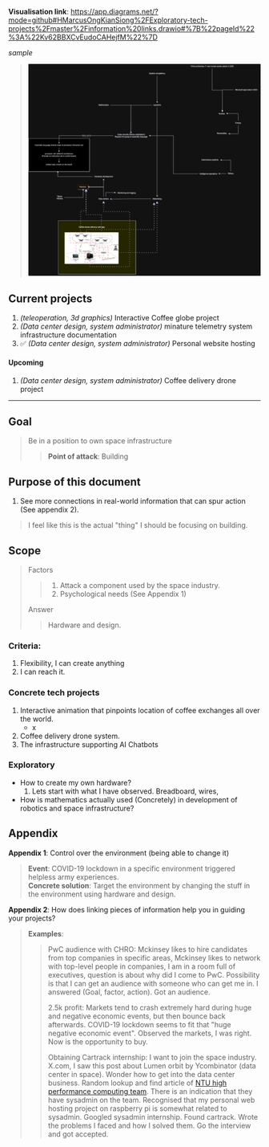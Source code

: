 **Visualisation link**: https://app.diagrams.net/?mode=github#HMarcusOngKianSiong%2FExploratory-tech-projects%2Fmaster%2Finformation%20links.drawio#%7B%22pageId%22%3A%22Kv62BBXCvEudoCAHejfM%22%7D

_sample_
> <img width="500px" src="./Sample%20concrete%20events%20to%20abstract%20model%20to%20concrete%20projects.jpg">

## Current projects
1. *(teleoperation, 3d graphics)* Interactive Coffee globe project
2. *(Data center design, system administrator)* minature telemetry system infrastructure documentation
3. ✅ *(Data center design, system administrator)* Personal website hosting


#### Upcoming
1. *(Data center design, system administrator)* Coffee delivery drone project





---------


## Goal
> Be in a position to own space infrastructure
> > **Point of attack**: Building 

## Purpose of this document
1. See more connections in real-world information that can spur action (See appendix 2).
> I feel like this is the actual "thing" I should be focusing on building.
 
## Scope
> Factors
>> 1. Attack a component used by the space industry.
>> 2. Psychological needs (See Appendix 1)<br>
>
> Answer
> >Hardware and design.



### Criteria:
1. Flexibility, I can create anything
2. I can reach it.

### Concrete tech projects
1. Interactive animation that pinpoints location of coffee exchanges all over the world.
    - x
2. Coffee delivery drone system. 
3. The infrastructure supporting AI Chatbots
    
### Exploratory
- How to create my own hardware?
    1. Lets start with what I have observed. Breadboard, wires, 
- How is mathematics actually used (Concretely) in development of robotics and space infrastructure?

## Appendix
**Appendix 1**: Control over the environment (being able to change it)
> **Event**: COVID-19 lockdown in a specific environment triggered helpless army experiences.<br>
> **Concrete solution**: Target the environment by changing the stuff in the environment using hardware and design.

**Appendix 2**: How does linking pieces of information help you in guiding your projects?
> **Examples**:
> 
> > PwC audience with CHRO: Mckinsey likes to hire candidates from top companies in specific areas, Mckinsey likes to network with top-level people in companies, I am in a room full of executives, question is about why did I come to PwC. Possibility is that I can get an audience with someone who can get me in. I answered (Goal, factor, action). Got an audience.
> >
> > 2.5k profit: Markets tend to crash extremely hard during huge and negative economic events, but then bounce back afterwards. COVID-19 lockdown seems to fit that "huge negative economic event". Observed the markets, I was right. Now is the opportunity to buy. 
> >
> > Obtaining Cartrack internship: I want to join the space industry. X.com, I saw this post about Lumen orbit by Ycombinator (data center in space). Wonder how to get into the data center business. Random lookup and find article of [NTU high performance computing team](https://ntuhpc.org/). There is an indication that they have sysadmin on the team. Recognised that my personal web hosting project on raspberry pi is somewhat related to sysadmin. Googled sysadmin internship. Found cartrack. Wrote the problems I faced and how I solved them. Go the interview and got accepted. 
